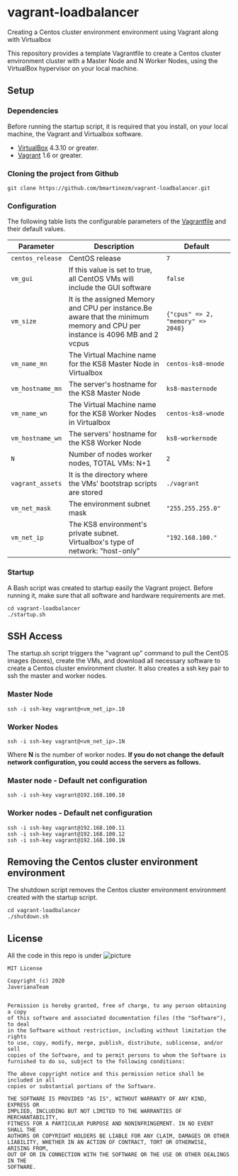 # vagrant-loadbalancer
Creating a Centos cluster environment environment using Vagrant along with Virtualbox

<p>This repository provides a template Vagrantfile to create a Centos cluster environment cluster with a Master Node and N Worker Nodes, using the VirtualBox hypervisor on your local machine.</p>

### <h2>Setup</h2>

### Dependencies
<p>Before running the startup script, it is required that you install, on your local machine, the Vagrant and Virtualbox software. </p>

* [VirtualBox][virtualbox] 4.3.10 or greater.
* [Vagrant][vagrant] 1.6 or greater.


### Cloning the project from Github
```
git clone https://github.com/bmartinezm/vagrant-loadbalancer.git
```

### Configuration
The following table lists the configurable parameters of the [Vagrantfile](Vagrantfile) and their default values.

<table>
<thead>
<tr>
<th>Parameter</th>
<th>Description</th>
<th>Default</th>
</tr>
</thead>
<tbody>
<tr>
<td><code>centos_release</code></td>
<td>CentOS release</td>
<td><code>7</code></td>
</tr>
<tr>
<td><code>vm_gui</code></td>
<td>If this value is set to true, all CentOS VMs will include the GUI software</td>
<td><code>false</code></td>
</tr>
<tr>
<td><code>vm_size</code></td>
<td>It is the assigned Memory and CPU per instance.Be aware that the minimum memory and CPU per instance is  4096 MB and 2 vcpus</td>
<td><code>{"cpus" => 2, "memory" => 2048}</code></td>
</tr>
<tr>
<td><code>vm_name_mn</code></td>
<td>The Virtual Machine name for the KS8 Master Node in Virtualbox</td>
<td><code>centos-ks8-mnode</code></td>
</tr>
<tr>
<td><code>vm_hostname_mn</code></td>
<td>The server's hostname for the KS8 Master Node</td>
<td><code>ks8-masternode</code></td>
</tr>
<tr>
<td><code>vm_name_wn</code></td>
<td>The Virtual Machine name for the KS8 Worker Nodes in Virtualbox</td>
<td><code>centos-ks8-wnode</code></td>
</tr>
<tr>
<td><code>vm_hostname_wn</code></td>
<td>The servers' hostname for the KS8 Worker Node</td>
<td><code>ks8-workernode</code></td>
</tr>
<tr>
<td><code>N</code></td>
<td>Number of nodes worker nodes, TOTAL VMs: N+1</td>
<td><code>2</code></td>
</tr>
<td><code>vagrant_assets</code></td>
<td>It is the directory where the VMs' bootstrap scripts are stored</td>
<td><code>./vagrant</code></td>
</tr>
<tr>
<td><code>vm_net_mask</code></td>
<td>The environment subnet mask</td>
<td><code>"255.255.255.0"</code></td>
</tr>
<tr>
<td><code>vm_net_ip</code></td>
<td>The KS8 environment's private subnet. Virtualbox's type of network: "host-only"</td>
<td><code>"192.168.100."</code></td>
</tr>
</tbody>
</table>


### Startup 
<p>A Bash script was created to startup easily the Vagrant project. Before running it, make sure that all software and hardware requirements are met.</p>

```
cd vagrant-loadbalancer
./startup.sh
```

### <h2>SSH Access</h2>
<p>The startup.sh script triggers the "vagrant up" command to pull the CentOS images (boxes), create the VMs, and download all necessary software to create a Centos cluster environment cluster. It also creates a ssh key pair to ssh the master and worker nodes. </p>

<h3>Master Node</h3>

```
ssh -i ssh-key vagrant@<vm_net_ip>.10
```
<h3>Worker Nodes</h3>

```
ssh -i ssh-key vagrant@<vm_net_ip>.1N
```

<p>Where <b>N</b> is the number of worker nodes. <b>If you do not change the default network configuration, you could access the servers as follows.</b></p>

<h3>Master node - Default net configuration</h3>

```
ssh -i ssh-key vagrant@192.168.100.10
```

<h3>Worker nodes - Default net configuration</h3>

```
ssh -i ssh-key vagrant@192.168.100.11
ssh -i ssh-key vagrant@192.168.100.12
ssh -i ssh-key vagrant@192.168.100.1N
```


### <h2>Removing the Centos cluster environment environment</h2>

<p>The shutdown script removes the Centos cluster environment environment created with the startup script.</p>

```
cd vagrant-loadbalancer
./shutdown.sh
```


[virtualbox]: https://www.virtualbox.org/
[vagrant]: https://www.vagrantup.com/downloads.html

<h2>License</h2>

All the code in this repo is under ![picture](https://img.shields.io/badge/license-MIT-brightgreen)

```
MIT License

Copyright (c) 2020
JaverianaTeam


Permission is hereby granted, free of charge, to any person obtaining a copy
of this software and associated documentation files (the "Software"), to deal
in the Software without restriction, including without limitation the rights
to use, copy, modify, merge, publish, distribute, sublicense, and/or sell
copies of the Software, and to permit persons to whom the Software is
furnished to do so, subject to the following conditions:

The above copyright notice and this permission notice shall be included in all
copies or substantial portions of the Software.

THE SOFTWARE IS PROVIDED "AS IS", WITHOUT WARRANTY OF ANY KIND, EXPRESS OR
IMPLIED, INCLUDING BUT NOT LIMITED TO THE WARRANTIES OF MERCHANTABILITY,
FITNESS FOR A PARTICULAR PURPOSE AND NONINFRINGEMENT. IN NO EVENT SHALL THE
AUTHORS OR COPYRIGHT HOLDERS BE LIABLE FOR ANY CLAIM, DAMAGES OR OTHER
LIABILITY, WHETHER IN AN ACTION OF CONTRACT, TORT OR OTHERWISE, ARISING FROM,
OUT OF OR IN CONNECTION WITH THE SOFTWARE OR THE USE OR OTHER DEALINGS IN THE
SOFTWARE.
```